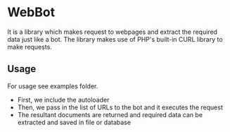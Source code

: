 # WebBot #
It is a library which makes request to webpages and extract the required data just like a bot.
The library makes use of PHP's built-in CURL library to make requests.

## Usage ##
For usage see examples folder.
- First, we include the autoloader
- Then, we pass in the list of URLs to the bot and it executes the request
- The resultant documents are returned and required data can be extracted and saved in file or database
